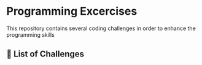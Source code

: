 # Programming Excercises

This repository contains several coding challenges in order to enhance the programming skills

## 🔰 List of Challenges

